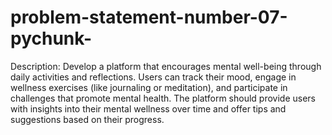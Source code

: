 # problem-statement-number-07-pychunk-
Description: Develop a platform that encourages mental well-being through daily 
activities and reflections. Users can track their mood, engage in wellness exercises 
(like journaling or meditation), and participate in challenges that promote mental 
health. The platform should provide users with insights into their mental wellness 
over time and offer tips and suggestions based on their progress.

